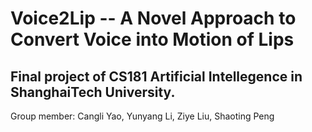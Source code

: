 # Voice2Lip -- A Novel Approach to Convert Voice into Motion of Lips
## Final project of CS181 Artificial Intellegence in ShanghaiTech University.
Group member: Cangli Yao, Yunyang Li, Ziye Liu, Shaoting Peng
